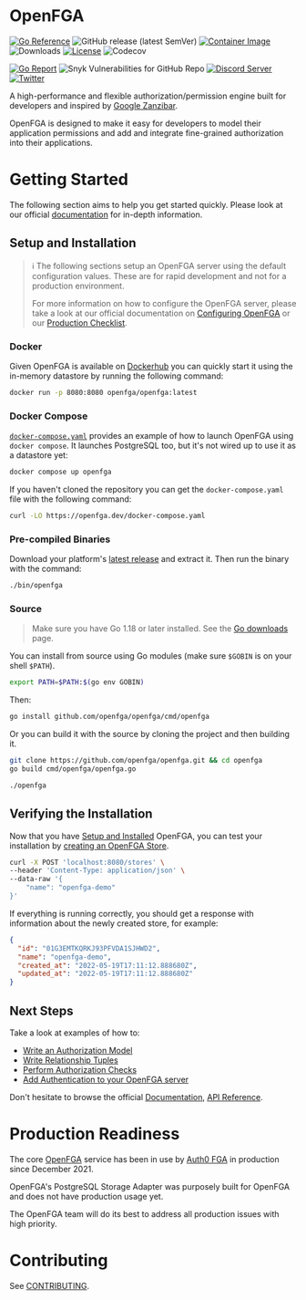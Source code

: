 # OpenFGA

[![Go Reference](https://pkg.go.dev/badge/github.com/openfga/openfga.svg)](https://pkg.go.dev/github.com/openfga/openfga)
![GitHub release (latest SemVer)](https://img.shields.io/github/v/release/openfga/openfga?sort=semver&color=green)
[![Container Image](https://img.shields.io/github/v/release/openfga/openfga?color=blueviolet&label=container&logo=docker "Container Image")](https://hub.docker.com/r/openfga/openfga/tags)
![Downloads](https://img.shields.io/github/downloads/openfga/openfga/total.svg?style=flat&color=lightgrey)
[![License](https://img.shields.io/badge/License-Apache_2.0-blue.svg)](./LICENSE)
![Codecov](https://img.shields.io/codecov/c/github/openfga/openfga)

[![Go Report](https://goreportcard.com/badge/github.com/openfga/openfga)](https://goreportcard.com/report/github.com/openfga/openfga)
![Snyk Vulnerabilities for GitHub Repo](https://img.shields.io/snyk/vulnerabilities/github/openfga/openfga?color=orange)
[![Discord Server](https://img.shields.io/discord/844600078504951838?color=7289da&logo=discord "Discord Server")](https://discord.com/channels/759188666072825867/930524706854031421)
[![Twitter](https://img.shields.io/twitter/follow/openfga?color=%23179CF0&logo=twitter&style=flat-square "@openfga on Twitter")](https://twitter.com/openfga)

A high-performance and flexible authorization/permission engine built for developers and inspired by [Google Zanzibar](https://research.google/pubs/pub48190/).

OpenFGA is designed to make it easy for developers to model their application permissions and add and integrate fine-grained authorization into their applications.

# Getting Started

The following section aims to help you get started quickly. Please look at our official [documentation](https://openfga.dev/) for in-depth information.

## Setup and Installation

> ℹ️ The following sections setup an OpenFGA server using the default configuration values. These are for rapid development and not for a production environment.
>
> For more information on how to configure the OpenFGA server, please take a look at our official documentation on [Configuring OpenFGA](https://openfga.dev/docs/getting-started/setup-openfga#configuring-the-server) or our [Production Checklist](https://openfga.dev/docs/getting-started/setup-openfga#production-checklist).

### Docker

Given OpenFGA is available on [Dockerhub](https://hub.docker.com/r/openfga/openfga) you can quickly start it using the in-memory datastore by running the following command:

```bash
docker run -p 8080:8080 openfga/openfga:latest
```

### Docker Compose

[`docker-compose.yaml`](./docker-compose.yaml) provides an example of how to launch OpenFGA using `docker compose`. It launches PostgreSQL too, but it's not wired up to use it as a datastore yet:

```bash
docker compose up openfga
```

If you haven't cloned the repository you can get the `docker-compose.yaml` file with the following command:

```bash
curl -LO https://openfga.dev/docker-compose.yaml

```

### Pre-compiled Binaries

Download your platform's [latest release](https://github.com/openfga/openfga/releases/latest) and extract it. Then run the binary
with the command:

```bash
./bin/openfga
```

### Source

> Make sure you have Go 1.18 or later installed. See the [Go downloads](https://go.dev/dl/) page.

You can install from source using Go modules (make sure `$GOBIN` is on your shell `$PATH`).

```bash
export PATH=$PATH:$(go env GOBIN)
```

Then:

```bash
go install github.com/openfga/openfga/cmd/openfga
```

Or you can build it with the source by cloning the project and then building it.

```bash
git clone https://github.com/openfga/openfga.git && cd openfga
go build cmd/openfga/openfga.go

./openfga
```

## Verifying the Installation

Now that you have [Setup and Installed](#setup-and-installation) OpenFGA, you can test your installation by [creating an OpenFGA Store](https://openfga.dev/docs/getting-started/create-store).

```bash
curl -X POST 'localhost:8080/stores' \
--header 'Content-Type: application/json' \
--data-raw '{
    "name": "openfga-demo"
}'
```

If everything is running correctly, you should get a response with information about the newly created store, for example:

```json
{
  "id": "01G3EMTKQRKJ93PFVDA1SJHWD2",
  "name": "openfga-demo",
  "created_at": "2022-05-19T17:11:12.888680Z",
  "updated_at": "2022-05-19T17:11:12.888680Z"
}
```

## Next Steps

Take a look at examples of how to:

- [Write an Authorization Model](https://openfga.dev/api/service#/Authorization%20Models/WriteAuthorizationModel)
- [Write Relationship Tuples](https://openfga.dev/api/service#/Relationship%20Tuples/Write)
- [Perform Authorization Checks](https://openfga.dev/api/service#/Relationship%20Queries/Check)
- [Add Authentication to your OpenFGA server](https://openfga.dev/docs/getting-started/setup-openfga#configuring-authentication)

Don't hesitate to browse the official [Documentation](https://openfga.dev/), [API Reference](https://openfga.dev/api/service).

# Production Readiness

The core [OpenFGA](https://github.com/openfga/openfga) service has been in use by [Auth0 FGA](https://fga.dev) in production since December 2021.

OpenFGA's PostgreSQL Storage Adapter was purposely built for OpenFGA and does not have production usage yet.

The OpenFGA team will do its best to address all production issues with high priority.

# Contributing

See [CONTRIBUTING](https://github.com/openfga/.github/blob/main/CONTRIBUTING.md).

[doc]: https://openfga.dev/docs
[config-doc]: https://openfga.dev/docs/getting-started/setup-openfga
[api]: https://openfga.dev/api/service
[prod-checklist]: https://openfga.dev/docs/getting-started/setup-openfga#production-checklist
